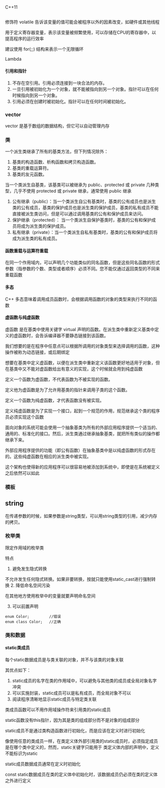 C++11
##

修饰符 volatile 告诉该变量的值可能会被程序以外的因素改变，如硬件或其他线程

用于定义寄存器变量，表示该变量被频繁使用，可以存储在CPU的寄存器中，以提高程序的运行效率

建议使用 for(;;) 结构来表示一个无限循环

Lambda

#### 引用和指针
1. 不存在空引用。引用必须连接到一块合法的内存。
2. 一旦引用被初始化为一个对象，就不能被指向到另一个对象。指针可以在任何时候指向到另一个对象。
3. 引用必须在创建时被初始化。指针可以在任何时间被初始化。

### vector
vector 是基于数组的数据结构，但它可以自动管理内存

### 类

一个派生类继承了所有的基类方法，但下列情况除外：

1. 基类的构造函数、析构函数和拷贝构造函数。
2. 基类的重载运算符。
3. 基类的友元函数。

当一个类派生自基类，该基类可以被继承为 public、protected 或 private 几种类型，几乎不使用 protected 或 private 继承，通常使用 public 继承

1. 公有继承（public）：当一个类派生自公有基类时，基类的公有成员也是派生类的公有成员，基类的保护成员也是派生类的保护成员，基类的私有成员不能直接被派生类访问，但是可以通过调用基类的公有和保护成员来访问。
2. 保护继承（protected）： 当一个类派生自保护基类时，基类的公有和保护成员将成为派生类的保护成员。
3. 私有继承（private）：当一个类派生自私有基类时，基类的公有和保护成员将成为派生类的私有成员。

#### 函数重载与运算符重载
在同一个作用域内，可以声明几个功能类似的同名函数，但是这些同名函数的形式参数（指参数的个数、类型或者顺序）必须不同。您不能仅通过返回类型的不同来重载函数

#### 多态
C++ 多态意味着调用成员函数时，会根据调用函数的对象的类型来执行不同的函数

#### 虚函数与纯虚函数
虚函数 是在基类中使用关键字 virtual 声明的函数。在派生类中重新定义基类中定义的虚函数时，会告诉编译器不要静态链接到该函数。

我们想要的是在程序中任意点可以根据所调用的对象类型来选择调用的函数，这种操作被称为动态链接，或后期绑定

想要在基类中定义虚函数，以便在派生类中重新定义该函数更好地适用于对象，但在基类中又不能对虚函数给出有意义的实现，这个时候就会用到纯虚函数

定义一个函数为虚函数，不代表函数为不被实现的函数。

定义他为虚函数是为了允许用基类的指针来调用子类的这个函数。

定义一个函数为纯虚函数，才代表函数没有被实现。

定义纯虚函数是为了实现一个接口，起到一个规范的作用，规范继承这个类的程序员必须实现这个函数



面向对象的系统可能会使用一个抽象基类为所有的外部应用程序提供一个适当的、通用的、标准化的接口。然后，派生类通过继承抽象基类，就把所有类似的操作都继承下来。

外部应用程序提供的功能（即公有函数）在抽象基类中是以纯虚函数的形式存在的。这些纯虚函数在相应的派生类中被实现。

这个架构也使得新的应用程序可以很容易地被添加到系统中，即使是在系统被定义之后依然可以如此

### 模板



## string

在传递参数的时候，如果参数是string类型，可以用string类型的引用，减少内存的拷贝。


### 枚举类

限定作用域的枚举类

特点
1. 避免发生隐式转换

不允许发生任何隐式转换。如果非要转换，按就只能使用static_cast进行强制转换
2. 降低命名空间污染

在其他地方使用枚举中的变量就要声明命名空间

3. 可以前置声明

```
enum Color;			//错误
enum class Color;	//正确
```


### 类和数据

#### static类成员
每个static数据成员是与类关联的对象，并不与该类的对象关联

其优点如下：
1. static成员的名字在类的作用域中，可以避免与其他类的成员或全局对象名字冲突
2. 可以实施封装，static成员可以是私有成员，而全局对象不可以
3. 阅读程序清晰地显示static成员与特定类关联


类成员函数可以不用作用域操作符来引用类的static成员

static函数没有this指针，因为其是类的组成部分而不是对象的组成部分

static成员不是通过类构造函数进行初始化，而是应该在定义时进行初始化

像使用任意的类成员一样，在类定义体外部引用类的static成员时，必须指定成员是在哪个类中定义的，然而，static关键字只能用于
类定义体内部的声明中，定义不能标识为static

static成员数据成员通常在定义时初始化

const static数据成员在类的定义体中初始化时，该数据成员仍必须在类的定义体之外进行定义




